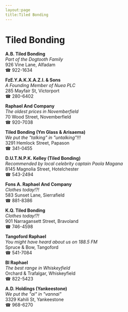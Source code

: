 ```yaml
---
layout:page
title:Tiled Bonding
---
```

# Tiled Bonding

**A.B. Tiled Bonding**  
_Part of the Dogtooth Family_  
926 Vine Lane, Alfadam  
☎ 922-1634



**FzE.Y.A.K.X.A.Z.I. & Sons**  
_A Founding Member of Nuea PLC_  
285 Mayfair St, Victorport  
☎ 280-6402



**Raphael And Company**  
_The oldest prices in Novemberfield_  
70 Wood Street, Novemberfield  
☎ 920-7038



**Tiled Bonding (Ym Glass & Arisaema)**  
_We put the "talking" in "untalking"!!!_  
3291 Hemlock Street, Papason  
☎ 341-0455



**D.U.T.N.P.K. Kelley (Tiled Bonding)**  
_Recommended by local celebrity captain Paola Magana_  
8145 Magnolia Street, Hotelchester  
☎ 543-2494



**Fons A. Raphael And Company**  
_Clothes today!?!_  
583 Sunset Lane, Sierrafield  
☎ 881-8386



**K.Q. Tiled Bonding**  
_Clothes today!?!_  
901 Narragansett Street, Bravoland  
☎ 746-4598



**Tangoford Raphael**  
_You might have heard about us on 188.5 FM_  
Spruce & Bow, Tangoford  
☎ 541-7084



**Bl Raphael**  
_The best range in Whiskeyfield_  
Orchard & Trafalgar, Whiskeyfield  
☎ 822-5423



**A.D. Holdings (Yankeestone)**  
_We put the "ai" in "vannai"_  
3329 Kahili St, Yankeestone  
☎ 968-6270



